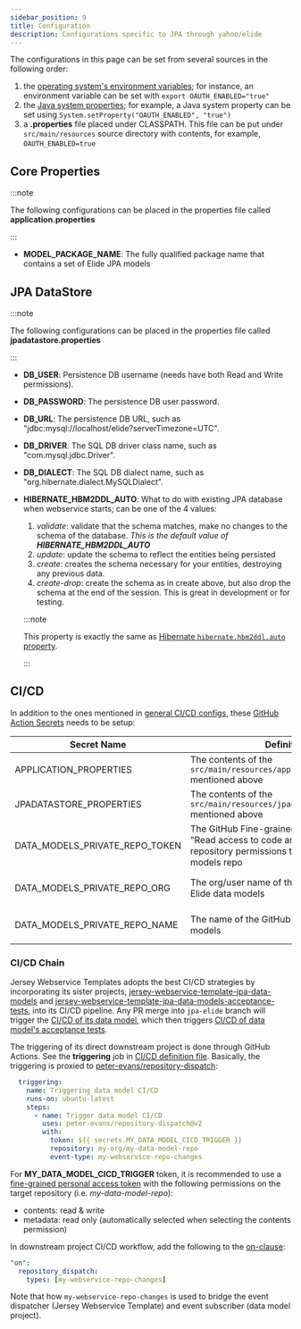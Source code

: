 ```yaml
---
sidebar_position: 9
title: Configuration
description: Configurations specific to JPA through yahoo/elide
---
```


[//]: # (Copyright Jiaqi Liu)

[//]: # (Licensed under the Apache License, Version 2.0 &#40;the "License"&#41;;)
[//]: # (you may not use this file except in compliance with the License.)
[//]: # (You may obtain a copy of the License at)

[//]: # (    http://www.apache.org/licenses/LICENSE-2.0)

[//]: # (Unless required by applicable law or agreed to in writing, software)
[//]: # (distributed under the License is distributed on an "AS IS" BASIS,)
[//]: # (WITHOUT WARRANTIES OR CONDITIONS OF ANY KIND, either express or implied.)
[//]: # (See the License for the specific language governing permissions and)
[//]: # (limitations under the License.)

The configurations in this page can be set from several sources in the following order:

1. the [operating system's environment variables]; for instance, an environment variable can be set with
   `export OAUTH_ENABLED="true"`
2. the [Java system properties]; for example, a Java system property can be set using
   `System.setProperty("OAUTH_ENABLED", "true")`
3. a **.properties** file placed under CLASSPATH. This file can be put under `src/main/resources` source directory with
   contents, for example, `OAUTH_ENABLED=true`

Core Properties
---------------

:::note

The following configurations can be placed in the properties file called **application.properties**

:::

- **MODEL_PACKAGE_NAME**: The fully qualified package name that contains a set of Elide JPA models

JPA DataStore
-------------

:::note

The following configurations can be placed in the properties file called **jpadatastore.properties**

:::

- **DB_USER**: Persistence DB username (needs have both Read and Write permissions).
- **DB_PASSWORD**: The persistence DB user password.
- **DB_URL**: The persistence DB URL, such as "jdbc:mysql://localhost/elide?serverTimezone=UTC".
- **DB_DRIVER**: The SQL DB driver class name, such as "com.mysql.jdbc.Driver".
- **DB_DIALECT**: The SQL DB dialect name, such as "org.hibernate.dialect.MySQLDialect".
- **HIBERNATE_HBM2DDL_AUTO**: What to do with existing JPA database when webservice starts; can be one of the 4 values:

    1. _validate_: validate that the schema matches, make no changes to the schema of the database. _This is the default
       value of **HIBERNATE_HBM2DDL_AUTO**_
    2. _update_: update the schema to reflect the entities being persisted
    3. _create_: creates the schema necessary for your entities, destroying any previous data.
    4. _create-drop_: create the schema as in create above, but also drop the schema at the end of the session. This is
       great in development or for testing.

  :::note

  This property is exactly the same as [Hibernate `hibernate.hbm2ddl.auto` property].

  :::

CI/CD
-----

<!-- markdown-link-check-disable -->
In addition to the ones mentioned in [general CI/CD configs](../configuration#cicd), these
[GitHub Action Secrets][GitHub Action - How to set up] needs to be setup:
<!-- markdown-link-check-enable -->

| Secret Name                    | Definition                                                                                                                          | How to Get                                                                                                                    |
|--------------------------------|-------------------------------------------------------------------------------------------------------------------------------------|-------------------------------------------------------------------------------------------------------------------------------|
| APPLICATION_PROPERTIES         | The contents of the `src/main/resources/application.properties` mentioned above                                                     | See [Core Properties](#core-properties) section above                                                                         |
| JPADATASTORE_PROPERTIES        | The contents of the `src/main/resources/jpadatastore.properties` mentioned above                                                    | See [JPA DataStore](#jpa-datastore) section above                                                                             |
| DATA_MODELS_PRIVATE_REPO_TOKEN | The GitHub Fine-grained token with at least "Read access to code and metadata" repository permissions to the Elide data models repo | [Creating a fine-grained personal access token]                                                                               |
| DATA_MODELS_PRIVATE_REPO_ORG   | The org/user name of the GitHub repo for Elide data models                                                                          | For [this example][jersey-webservice-template-jpa-data-models], DATA_MODELS_PRIVATE_REPO_ORG is "QubitPi"                     |
| DATA_MODELS_PRIVATE_REPO_NAME  | The name of the GitHub repo for Elide data models                                                                                   | For [this example][jersey-webservice-template-jpa-data-models], DATA_MODELS_PRIVATE_REPO_NAME is "jersey-webservice-template" |

### CI/CD Chain

Jersey Webservice Templates adopts the best CI/CD strategies by incorporating its sister projects, [jersey-webservice-template-jpa-data-models] and
[jersey-webservice-template-jpa-data-models-acceptance-tests], into its CI/CD pipeline. Any PR merge into `jpa-elide` branch will trigger the
[CI/CD of its data model](https://github.com/QubitPi/jersey-webservice-template-jpa-data-models/actions), which then triggers
[CI/CD of data model's acceptance tests](https://github.com/QubitPi/jersey-webservice-template-jpa-data-models-acceptance-tests/actions).

The triggering of its direct downstream project is done through GitHub Actions. See the **triggering** job in [CI/CD definition file]. Basically, the triggering is proxied to
[peter-evans/repository-dispatch]:

```yaml
  triggering:
    name: Triggering data model CI/CD
    runs-on: ubuntu-latest
    steps:
      - name: Trigger data model CI/CD
        uses: peter-evans/repository-dispatch@v2
        with:
          token: ${{ secrets.MY_DATA_MODEL_CICD_TRIGGER }}
          repository: my-org/my-data-model-repo
          event-type: my-webservice-repo-changes
```

For **MY_DATA_MODEL_CICD_TRIGGER** token, it is recommended to use a
[fine-grained personal access token](https://docs.github.com/en/authentication/keeping-your-account-and-data-secure/managing-your-personal-access-tokens#creating-a-fine-grained-personal-access-token)
with the following permissions on the target repository (i.e. _my-data-model-repo_):

- contents: read & write
- metadata: read only (automatically selected when selecting the contents permission)

In downstream project CI/CD workflow, add the following to the
[on-clause](https://docs.github.com/en/actions/using-workflows/workflow-syntax-for-github-actions#on):

```yaml
"on":
  repository_dispatch:
    types: [my-webservice-repo-changes]
```

Note that how `my-webservice-repo-changes` is used to bridge the event dispatcher (Jersey Webservice Template) and event subscriber (data model project).

[CI/CD definition file]: https://github.com/QubitPi/jersey-webservice-template/blob/jpa-elide/.github/workflows/ci-cd.yml
[Creating a fine-grained personal access token]: https://docs.github.com/en/authentication/keeping-your-account-and-data-secure/managing-your-personal-access-tokens#creating-a-fine-grained-personal-access-token

[GitHub Action - How to set up]: https://docs.github.com/en/actions/security-guides/encrypted-secrets

[Hibernate `hibernate.hbm2ddl.auto` property]: https://stackoverflow.com/questions/18077327/hibernate-hbm2ddl-auto-possible-values-and-what-they-do

[Java system properties]: https://docs.oracle.com/javase/tutorial/essential/environment/sysprop.html
[jersey-webservice-template-jpa-data-models]: https://github.com/QubitPi/jersey-webservice-template-jpa-data-models
[jersey-webservice-template-jpa-data-models-acceptance-tests]: https://github.com/QubitPi/jersey-webservice-template-jpa-data-models-acceptance-tests

[operating system's environment variables]: https://docs.oracle.com/javase/tutorial/essential/environment/env.html

[peter-evans/repository-dispatch]: https://github.com/peter-evans/repository-dispatch
